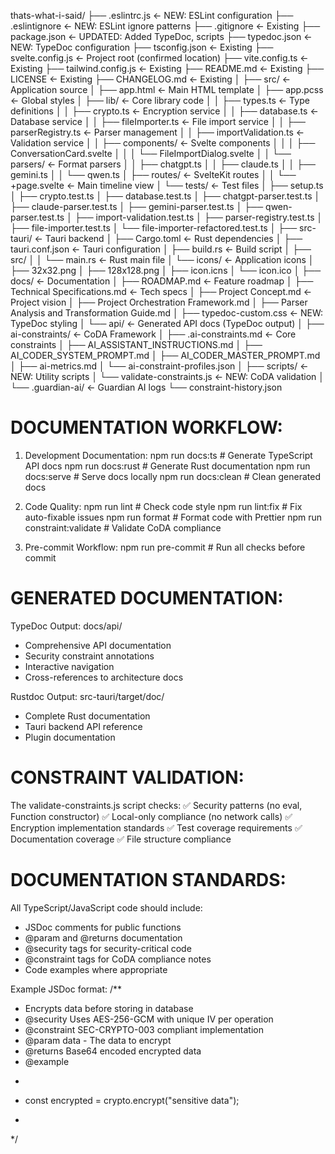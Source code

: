 thats-what-i-said/
├── .eslintrc.js                    ← NEW: ESLint configuration
├── .eslintignore                   ← NEW: ESLint ignore patterns
├── .gitignore                      ← Existing
├── package.json                    ← UPDATED: Added TypeDoc, scripts
├── typedoc.json                    ← NEW: TypeDoc configuration
├── tsconfig.json                   ← Existing
├── svelte.config.js                ← Project root (confirmed location)
├── vite.config.ts                  ← Existing
├── tailwind.config.js              ← Existing
├── README.md                       ← Existing
├── LICENSE                         ← Existing
├── CHANGELOG.md                    ← Existing
│
├── src/                            ← Application source
│   ├── app.html                    ← Main HTML template
│   ├── app.pcss                    ← Global styles
│   ├── lib/                        ← Core library code
│   │   ├── types.ts                ← Type definitions
│   │   ├── crypto.ts               ← Encryption service
│   │   ├── database.ts             ← Database service
│   │   ├── fileImporter.ts         ← File import service
│   │   ├── parserRegistry.ts       ← Parser management
│   │   ├── importValidation.ts     ← Validation service
│   │   ├── components/             ← Svelte components
│   │   │   ├── ConversationCard.svelte
│   │   │   └── FileImportDialog.svelte
│   │   └── parsers/                ← Format parsers
│   │       ├── chatgpt.ts
│   │       ├── claude.ts
│   │       ├── gemini.ts
│   │       └── qwen.ts
│   ├── routes/                     ← SvelteKit routes
│   │   └── +page.svelte            ← Main timeline view
│   └── tests/                      ← Test files
│       ├── setup.ts
│       ├── crypto.test.ts
│       ├── database.test.ts
│       ├── chatgpt-parser.test.ts
│       ├── claude-parser.test.ts
│       ├── gemini-parser.test.ts
│       ├── qwen-parser.test.ts
│       ├── import-validation.test.ts
│       ├── parser-registry.test.ts
│       ├── file-importer.test.ts
│       └── file-importer-refactored.test.ts
│
├── src-tauri/                      ← Tauri backend
│   ├── Cargo.toml                  ← Rust dependencies
│   ├── tauri.conf.json             ← Tauri configuration
│   ├── build.rs                    ← Build script
│   ├── src/
│   │   └── main.rs                 ← Rust main file
│   └── icons/                      ← Application icons
│       ├── 32x32.png
│       ├── 128x128.png
│       ├── icon.icns
│       └── icon.ico
│
├── docs/                           ← Documentation
│   ├── ROADMAP.md                  ← Feature roadmap
│   ├── Technical Specifications.md ← Tech specs
│   ├── Project Concept.md          ← Project vision
│   ├── Project Orchestration Framework.md
│   ├── Parser Analysis and Transformation Guide.md
│   ├── typedoc-custom.css          ← NEW: TypeDoc styling
│   └── api/                        ← Generated API docs (TypeDoc output)
│
├── ai-constraints/                 ← CoDA Framework
│   ├── .ai-constraints.md          ← Core constraints
│   ├── AI_ASSISTANT_INSTRUCTIONS.md
│   ├── AI_CODER_SYSTEM_PROMPT.md
│   ├── AI_CODER_MASTER_PROMPT.md
│   ├── ai-metrics.md
│   └── ai-constraint-profiles.json
│
├── scripts/                        ← NEW: Utility scripts
│   └── validate-constraints.js     ← NEW: CoDA validation
│
└── .guardian-ai/                   ← Guardian AI logs
    └── constraint-history.json

DOCUMENTATION WORKFLOW:
======================

1. Development Documentation:
   npm run docs:ts          # Generate TypeScript API docs
   npm run docs:rust        # Generate Rust documentation
   npm run docs:serve       # Serve docs locally
   npm run docs:clean       # Clean generated docs

2. Code Quality:
   npm run lint             # Check code style
   npm run lint:fix         # Fix auto-fixable issues
   npm run format           # Format code with Prettier
   npm run constraint:validate  # Validate CoDA compliance

3. Pre-commit Workflow:
   npm run pre-commit       # Run all checks before commit

GENERATED DOCUMENTATION:
========================

TypeDoc Output: docs/api/
- Comprehensive API documentation
- Security constraint annotations
- Interactive navigation
- Cross-references to architecture docs

Rustdoc Output: src-tauri/target/doc/
- Complete Rust documentation
- Tauri backend API reference
- Plugin documentation

CONSTRAINT VALIDATION:
======================

The validate-constraints.js script checks:
✅ Security patterns (no eval, Function constructor)
✅ Local-only compliance (no network calls)
✅ Encryption implementation standards
✅ Test coverage requirements
✅ Documentation coverage
✅ File structure compliance

DOCUMENTATION STANDARDS:
========================

All TypeScript/JavaScript code should include:
- JSDoc comments for public functions
- @param and @returns documentation
- @security tags for security-critical code
- @constraint tags for CoDA compliance notes
- Code examples where appropriate

Example JSDoc format:
/**
 * Encrypts data before storing in database
 * @security Uses AES-256-GCM with unique IV per operation
 * @constraint SEC-CRYPTO-003 compliant implementation
 * @param data - The data to encrypt
 * @returns Base64 encoded encrypted data
 * @example
 * ```typescript
 * const encrypted = crypto.encrypt("sensitive data");
 * ```
 */